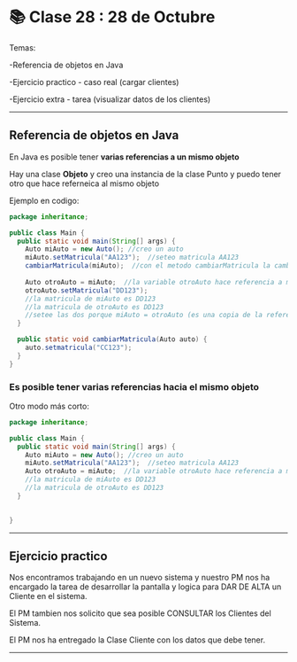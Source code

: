 #  📚 Clase 28 :  28 de Octubre

Temas:

-Referencia de objetos en Java

-Ejercicio practico - caso real (cargar clientes)

-Ejercicio extra - tarea (visualizar datos de los clientes)

---

## Referencia de objetos en Java

En Java es posible tener **varias referencias a un mismo objeto**

Hay una clase **Objeto** y creo una instancia de la clase Punto y puedo tener otro que hace referneica al mismo objeto


Ejemplo en codigo:

```JAVA
package inheritance;

public class Main {
  public static void main(String[] args) {
    Auto miAuto = new Auto(); //creo un auto
    miAuto.setMatricula("AA123");  //seteo matricula AA123
    cambiarMatricula(miAuto);  //con el metodo cambiarMatricula la cambio a CC123
    
    Auto otroAuto = miAuto;  //la variable otroAuto hace referencia a miAuto
    otroAuto.setMatricula("DD123");
    //la matricula de miAuto es DD123
    //la matricula de otroAuto es DD123
    //setee las dos porque miAuto = otroAuto (es una copia de la referencia)
  }

  public static void cambiarMatricula(Auto auto) {
    auto.setmatricula("CC123");
  }
}
```

### Es posible tener varias referencias hacia el mismo objeto


Otro modo más corto:

```JAVA
package inheritance;

public class Main {
  public static void main(String[] args) {
    Auto miAuto = new Auto(); //creo un auto
    miAuto.setMatricula("AA123");  //seteo matricula AA123
    Auto otroAuto = miAuto;  //la variable otroAuto hace referencia a miAuto
    //la matricula de miAuto es DD123
    //la matricula de otroAuto es DD123
  }

 
}
```

---

## Ejercicio practico

Nos encontramos trabajando en un nuevo sistema y nuestro PM nos ha encargado la tarea de desarrollar la pantalla y logica para DAR DE ALTA un Cliente en el sistema.

El PM tambien nos solicito que sea posible CONSULTAR los Clientes del Sistema.

El PM nos ha entregado la Clase Cliente con los datos que debe tener.

---
